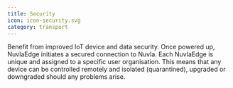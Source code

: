 ```yaml
---
title: Security
icon: icon-security.svg
category: transport
---
```


Benefit from improved IoT device and data security. Once powered up, NuvlaEdge initiates a secured connection to Nuvla.  Each NuvlaEdge is unique and assigned to a specific user organisation. This means that any device can be controlled remotely and isolated (quarantined), upgraded or downgraded should any problems arise. 